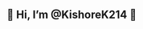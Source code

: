 <h2> 👋 Hi, I’m @KishoreK214 💞️</h2> 

<!---
KishoreK214/KishoreK214 is a ✨ special ✨ repository because its `README.md` (this file) appears on your GitHub profile.
You can click the Preview link to take a look at your changes.
--->
